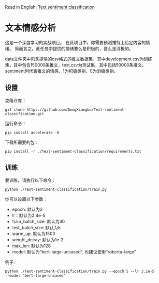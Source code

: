 Read in English: [Text sentiment classification](README.md)
# 文本情感分析
这是一个深度学习的实战项目。 在此项目中，你需要预测推特上给定内容的情绪。 简而言之，此任务中提供的情绪要么是积极的，要么是消极的。

data文件夹中包含提供的csv格式的推文数据集，其中development.csv为训练集，其中包含150000条推文，test.csv为测试集，其中包括50000条推文。sentiment列代表推文的情感，1为积极类别，0为消极类别。

## 设置
克隆仓库：
```
git clone https://github.com/GongXiangbo/Text-sentiment-classification.git
```
运行命令：
```
pip install accelerate -U
```
下载所需要的包：
```
pip install -r ./Text-sentiment-classification/requirements.txt
```
## 训练
要训练，请执行以下命令：
```
python ./Text-sentiment-classification/train.py 
```
你可以设置以下参数：

- epoch: 默认为3
- lr：默认为2.4e-5
- train_batch_size: 默认为30
- test_batch_size: 默认为5
- warm_up: 默认为1500
- weight_decay: 默认为1e-2
- max_len: 默认为128
- model: 默认为"bert-large-uncased", 也建议使用“roberta-large”

例子:
```
python ./Text-sentiment-classification/train.py --epoch 5 --lr 3.2e-5 --model "bert-large-uncased"
```
